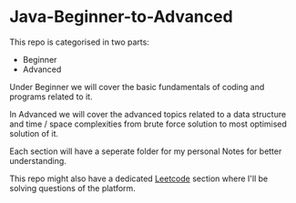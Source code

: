 # Java-Beginner-to-Advanced

This repo is categorised in two parts:

- Beginner
- Advanced

Under Beginner we will cover the basic fundamentals of coding and programs related to it.

In Advanced we will cover the advanced topics related to a data structure and time / space complexities from brute force solution to most optimised solution of it.

Each section will have a seperate folder for my personal Notes for better understanding.

This repo might also have a dedicated [Leetcode](https://leetcode.com/) section where I'll be solving questions of the platform.
